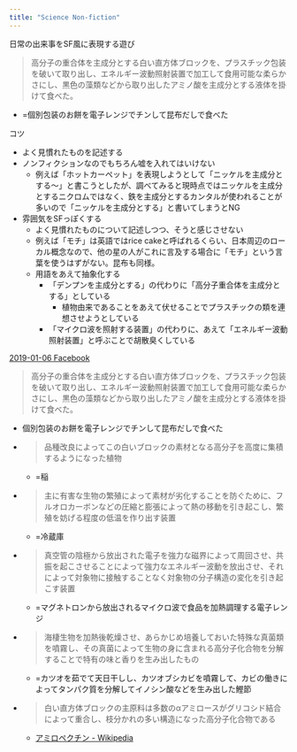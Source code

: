 ```yaml
---
title: "Science Non-fiction"
---
```


日常の出来事をSF風に表現する遊び

> 高分子の重合体を主成分とする白い直方体ブロックを、プラスチック包装を破いて取り出し、エネルギー波動照射装置で加工して食用可能な柔らかさにし、黒色の藻類などから取り出したアミノ酸を主成分とする液体を掛けて食べた。
- =個別包装のお餅を電子レンジでチンして昆布だしで食べた

コツ
- よく見慣れたものを記述する
- ノンフィクションなのでもちろん嘘を入れてはいけない
    - 例えば「ホットカーペット」を表現しようとして「ニッケルを主成分とする〜」と書こうとしたが、調べてみると現時点ではニッケルを主成分とするニクロムではなく、鉄を主成分とするカンタルが使われることが多いので「ニッケルを主成分とする」と書いてしまうとNG
- 雰囲気をSFっぽくする
    - よく見慣れたものについて記述しつつ、そうと感じさせない
    - 例えば「モチ」は英語ではrice cakeと呼ばれるくらい、日本周辺のローカル概念なので、他の星の人がこれに言及する場合に「モチ」という言葉を使うはずがない。昆布も同様。
    - 用語をあえて抽象化する
        - 「デンプンを主成分とする」の代わりに「高分子重合体を主成分とする」としている
            - 植物由来であることをあえて伏せることでプラスチックの類を連想させようとしている
        - 「マイクロ波を照射する装置」の代わりに、あえて「エネルギー波動照射装置」と呼ぶことで胡散臭くしている

[2019-01-06 Facebook](https://www.facebook.com/nishiohirokazu/posts/10217233887495781)
> 高分子の重合体を主成分とする白い直方体ブロックを、プラスチック包装を破いて取り出し、エネルギー波動照射装置で加工して食用可能な柔らかさにし、黒色の藻類などから取り出したアミノ酸を主成分とする液体を掛けて食べた。
- 個別包装のお餅を電子レンジでチンして昆布だしで食べた
- > 品種改良によってこの白いブロックの素材となる高分子を高度に集積するようになった植物
    - =稲
- > 主に有害な生物の繁殖によって素材が劣化することを防ぐために、フルオロカーボンなどの圧縮と膨張によって熱の移動を引き起こし、繁殖を妨げる程度の低温を作り出す装置
    - =冷蔵庫
- > 真空管の陰極から放出された電子を強力な磁界によって周回させ、共振を起こさせることによって強力なエネルギー波動を放出させ、それによって対象物に接触することなく対象物の分子構造の変化を引き起こす装置
    - =マグネトロンから放出されるマイクロ波で食品を加熱調理する電子レンジ
- > 海棲生物を加熱後乾燥させ、あらかじめ培養しておいた特殊な真菌類を噴霧し、その真菌によって生物の身に含まれる高分子化合物を分解することで特有の味と香りを生み出したもの
    - =カツオを茹でて天日干しし、カツオブシカビを噴霧して、カビの働きによってタンパク質を分解してイノシン酸などを生み出した鰹節
- > 白い直方体ブロックの主原料は多数のαアミロースがグリコシド結合によって重合し、枝分かれの多い構造になった高分子化合物である
    - [アミロペクチン - Wikipedia](https://ja.wikipedia.org/wiki/%E3%82%A2%E3%83%9F%E3%83%AD%E3%83%9A%E3%82%AF%E3%83%81%E3%83%B3)

